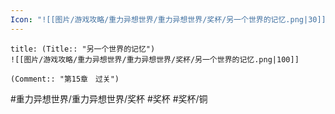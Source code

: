 ```yaml
---
Icon: "![[图片/游戏攻略/重力异想世界/重力异想世界/奖杯/另一个世界的记忆.png|30]]"
---
```

```ad-common-bronze-trophy
title: (Title:: "另一个世界的记忆")
![[图片/游戏攻略/重力异想世界/重力异想世界/奖杯/另一个世界的记忆.png|100]]

(Comment:: "第15章　过关")
```

#重力异想世界/重力异想世界/奖杯 #奖杯 #奖杯/铜
